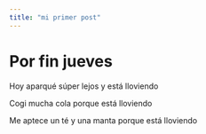 ```yaml
---
title: "mi primer post"
---
```


# Por fin jueves

Hoy aparqué súper lejos y está lloviendo

Cogi mucha cola porque está lloviendo

Me aptece un té y una manta porque está lloviendo
